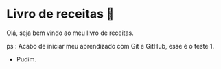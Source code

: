 # Livro de receitas :cookie: 

Olá, seja bem vindo ao meu livro de receitas.

ps : Acabo de iniciar meu aprendizado com Git e GitHub, esse é o teste 1.



* Pudim.


